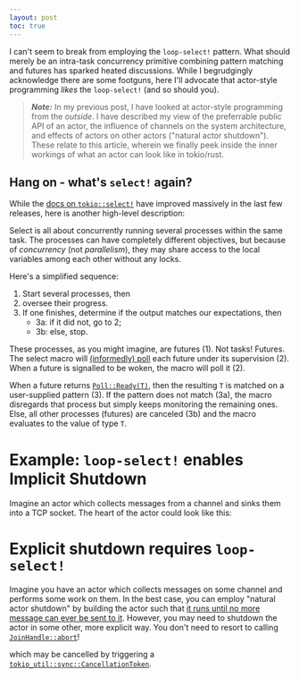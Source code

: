 ```yaml
---
layout: post
toc: true
---
```


I can't seem to break from employing the `loop-select!` pattern.
What should merely be an intra-task concurrency primitive combining pattern matching and futures has sparked heated discussions.
While I begrudgingly acknowledge there are some footguns, here I'll advocate that actor-style programming _likes_ the `loop-select!` (and so should you).

> **_Note:_** In my previous post, I have looked at actor-style programming from the _outside_. I have described my view of the preferrable public API of an actor, the influence of channels on the system architecture, and effects of actors on other actors ("natural actor shutdown"). These relate to this article, wherein we finally peek inside the inner workings of what an actor can look like in tokio/rust.

## Hang on - what's `select!` again?

While the [docs on `tokio::select!`](https://docs.rs/tokio/latest/tokio/macro.select.html) have improved massively in the last few releases, here is another high-level description:

Select is all about concurrently running several processes within the same task.
The processes can have completely different objectives, but because of _concurrency_ (not _parallelism_), they may share access to the local variables among each other without any locks.

Here's a simplified sequence:

1. Start several processes, then
2. oversee their progress.
3. If one finishes, determine if the output matches our expectations, then
      * 3a: if it did not, go to 2;
      * 3b: else, stop.

These processes, as you might imagine, are futures (1). Not tasks! Futures.
The select macro will [(informedly) poll](https://doc.rust-lang.org/std/future/trait.Future.html) each future under its supervision (2).
When a future is signalled to be woken, the macro will poll it (2).

When a future returns [`Poll::Ready(T)`](https://doc.rust-lang.org/std/task/enum.Poll.html#variant.Ready),
then the resulting `T` is matched on a user-supplied pattern (3).
If the pattern does not match (3a), the macro disregards that process but simply keeps monitoring the remaining ones.
Else, all other processes (futures) are canceled (3b) and the macro evaluates to the value of type `T`.

# Example: `loop-select!` enables Implicit Shutdown

Imagine an actor which collects messages from a channel and sinks them into a TCP socket.
The heart of the actor could look like this:

# Explicit shutdown requires `loop-select!`

Imagine you have an actor which collects messages on some channel and performs some work on them.
In the best case, you can employ "natural actor shutdown" by building the actor such that [it runs until no more message can ever be sent to it](https://barafael.github.io/More-Actors-with-Tokio/).
However, you may need to shutdown the actor in some other, more explicit way. You don't need to resort to calling [`JoinHandle::abort`](https://docs.rs/tokio/latest/tokio/task/struct.JoinHandle.html#method.abort)!

which may be cancelled by triggering a [`tokio_util::sync::CancellationToken`](https://docs.rs/tokio-util/latest/tokio_util/sync/struct.CancellationToken.html).